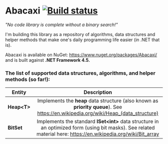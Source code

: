 # Abacaxi [![Build status](https://ci.appveyor.com/api/projects/status/ckq7nanjy3nms8a7?svg=true)](https://ci.appveyor.com/project/pavkam/abacaxi)

*"No code library is complete without a binary search!"*

I'm building this library as a repository of algorithms, data structures and helper methods that make one's daily programming life easier (in .NET that is).

Abacaxi is available on NuGet: https://www.nuget.org/packages/Abacaxi/ and is built against __.NET Framework 4.5.__

### The list of supported data structures, algorithms, and helper methods (so far!):
| Entity | Description |
| --- |:---:|
| **Heap&lt;T&gt;** | Implements the **heap** data structure (also known as **priority queue**). See <https://en.wikipedia.org/wiki/Heap_(data_structure)> |
| **BitSet** | Implements the standard **ISet&lt;int&gt;** data structure in an optimized form (using bit masks). See related material here: <https://en.wikipedia.org/wiki/Bit_array> |
